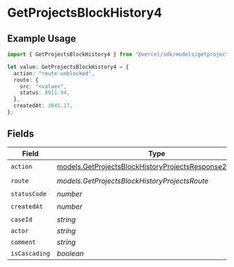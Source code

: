 # GetProjectsBlockHistory4

## Example Usage

```typescript
import { GetProjectsBlockHistory4 } from "@vercel/sdk/models/getprojectsop.js";

let value: GetProjectsBlockHistory4 = {
  action: "route-unblocked",
  route: {
    src: "<value>",
    status: 8911.94,
  },
  createdAt: 3845.17,
};
```

## Fields

| Field                                                                                                                    | Type                                                                                                                     | Required                                                                                                                 | Description                                                                                                              |
| ------------------------------------------------------------------------------------------------------------------------ | ------------------------------------------------------------------------------------------------------------------------ | ------------------------------------------------------------------------------------------------------------------------ | ------------------------------------------------------------------------------------------------------------------------ |
| `action`                                                                                                                 | [models.GetProjectsBlockHistoryProjectsResponse200Action](../models/getprojectsblockhistoryprojectsresponse200action.md) | :heavy_check_mark:                                                                                                       | N/A                                                                                                                      |
| `route`                                                                                                                  | *models.GetProjectsBlockHistoryProjectsRoute*                                                                            | :heavy_check_mark:                                                                                                       | N/A                                                                                                                      |
| `statusCode`                                                                                                             | *number*                                                                                                                 | :heavy_minus_sign:                                                                                                       | N/A                                                                                                                      |
| `createdAt`                                                                                                              | *number*                                                                                                                 | :heavy_check_mark:                                                                                                       | N/A                                                                                                                      |
| `caseId`                                                                                                                 | *string*                                                                                                                 | :heavy_minus_sign:                                                                                                       | N/A                                                                                                                      |
| `actor`                                                                                                                  | *string*                                                                                                                 | :heavy_minus_sign:                                                                                                       | N/A                                                                                                                      |
| `comment`                                                                                                                | *string*                                                                                                                 | :heavy_minus_sign:                                                                                                       | N/A                                                                                                                      |
| `isCascading`                                                                                                            | *boolean*                                                                                                                | :heavy_minus_sign:                                                                                                       | N/A                                                                                                                      |